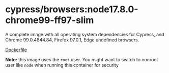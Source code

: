 <!--
WARNING: this file was autogenerated by generate-browser-image.js using

    yarn add:browser -- 17.8.0 --chrome=99.0.4844.84 --firefox=97.0.1
-->

# cypress/browsers:node17.8.0-chrome99-ff97-slim

A complete image with all operating system dependencies for Cypress, and Chrome 99.0.4844.84, Firefox 97.0.1, Edge undefined browsers.

[Dockerfile](Dockerfile)

**Note:** this image uses the `root` user. You might want to switch to nonroot user like `node` when running this container for security
